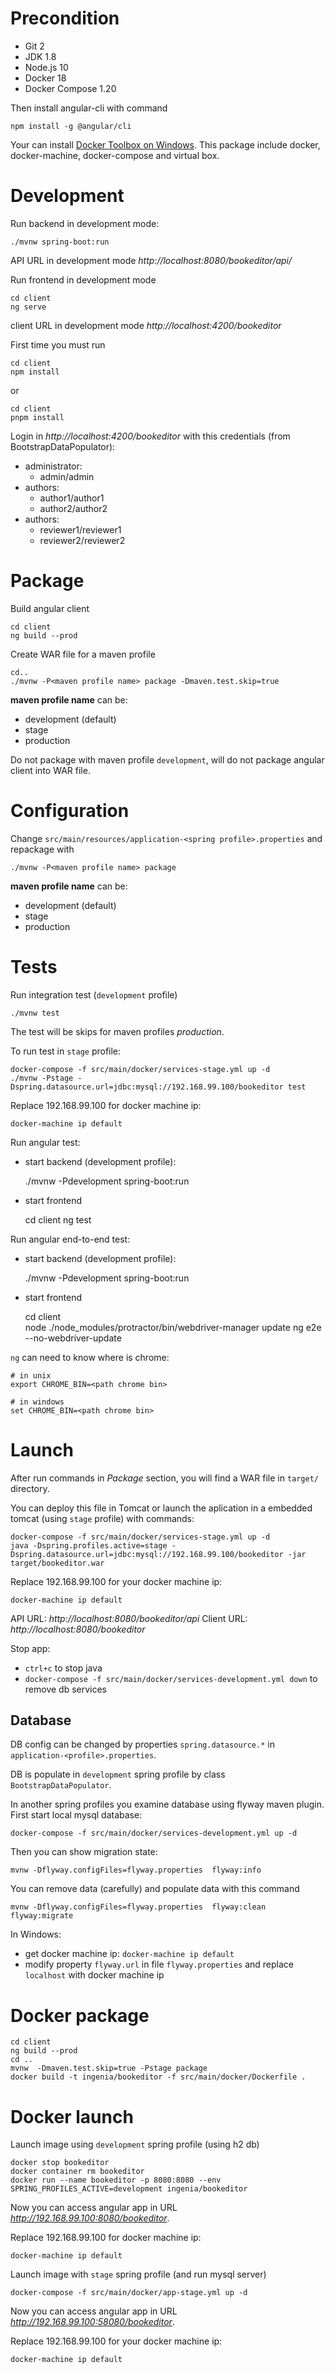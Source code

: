 
# Precondition

- Git 2
- JDK 1.8
- Node.js 10
- Docker 18
- Docker Compose 1.20

Then install angular-cli with command

	npm install -g @angular/cli
	
Your can install [Docker Toolbox on Windows](https://docs.docker.com/toolbox/toolbox_install_windows/). This package include docker, docker-machine, docker-compose and virtual box.


# Development

Run backend in development mode:

	./mvnw spring-boot:run
	
API URL in development mode *http://localhost:8080/bookeditor/api/*	


Run frontend in development mode

	cd client
	ng serve
	
client URL in development mode *http://localhost:4200/bookeditor*		

First time you must run

	cd client
	npm install

or 

	cd client
	pnpm install	
	
Login in *http://localhost:4200/bookeditor*	with this credentials (from BootstrapDataPopulator):

- administrator: 
    - admin/admin
- authors: 
    - author1/author1
    - author2/author2
- authors: 
    - reviewer1/reviewer1
    - reviewer2/reviewer2
        	

# Package


Build angular client
	
	cd client
	ng build --prod
	
Create WAR file for a maven profile
	
	cd..
	./mvnw -P<maven profile name> package -Dmaven.test.skip=true
	

**maven profile name** can be:

- development (default)
- stage
- production

Do not package with maven profile `development`, will do not package angular client into WAR file.


# Configuration

Change `src/main/resources/application-<spring profile>.properties` and repackage with

	./mvnw -P<maven profile name> package
	
**maven profile name** can be:

- development (default)
- stage
- production
	

# Tests

Run integration test (`development` profile)

	./mvnw test

The test will be skips for maven profiles *production*.

To run test in `stage` profile:

	
	docker-compose -f src/main/docker/services-stage.yml up -d
	./mvnw -Pstage -Dspring.datasource.url=jdbc:mysql://192.168.99.100/bookeditor test
	
Replace 192.168.99.100 for docker machine ip:

	docker-machine ip default
	

Run angular test:

- start backend (development profile):

	./mvnw -Pdevelopment spring-boot:run
	
- start frontend

	cd client
	ng test
	

Run angular end-to-end test:

- start backend (development profile):

	./mvnw -Pdevelopment spring-boot:run
	
- start frontend

	cd client	
	node ./node_modules/protractor/bin/webdriver-manager update
	ng e2e --no-webdriver-update


`ng` can need to know where is chrome:

	# in unix
	export CHROME_BIN=<path chrome bin>
	
	# in windows
	set CHROME_BIN=<path chrome bin>
	
		


# Launch

After run commands in *Package* section, you will find a WAR file in `target/` directory.

You can deploy this file in Tomcat or launch the aplication in a embedded tomcat (using `stage` profile)  with commands:

	docker-compose -f src/main/docker/services-stage.yml up -d
	java -Dspring.profiles.active=stage -Dspring.datasource.url=jdbc:mysql://192.168.99.100/bookeditor -jar target/bookeditor.war
	
Replace 192.168.99.100 for your docker machine ip:

	docker-machine ip default
		
API URL: *http://localhost:8080/bookeditor/api*	
Client URL: *http://localhost:8080/bookeditor*


Stop app:

- `ctrl+c` to stop java
- `docker-compose -f src/main/docker/services-development.yml down` to remove db services

	
## Database

DB config can be changed by properties `spring.datasource.*` in `application-<profile>.properties`.

DB is populate in `development` spring profile by class `BootstrapDataPopulator`. 

In another spring profiles you examine database using flyway maven plugin. First start local mysql database:
 
	docker-compose -f src/main/docker/services-development.yml up -d
	
Then you can show migration state:
	
	mvnw -Dflyway.configFiles=flyway.properties  flyway:info

You can remove data (carefully) and populate data with this command

	mvnw -Dflyway.configFiles=flyway.properties  flyway:clean flyway:migrate
	
In Windows:

- get docker machine ip: `docker-machine ip default`
- modify property `flyway.url` in file  	`flyway.properties` and replace `localhost` with docker machine ip


# Docker package

	cd client
	ng build --prod
	cd ..
	mvnw  -Dmaven.test.skip=true -Pstage package
	docker build -t ingenia/bookeditor -f src/main/docker/Dockerfile .


# Docker launch

Launch image using `development` spring profile (using h2 db)

	docker stop bookeditor
	docker container rm bookeditor
	docker run --name bookeditor -p 8080:8080 --env SPRING_PROFILES_ACTIVE=development ingenia/bookeditor
	
Now you can access angular app in URL *http://192.168.99.100:8080/bookeditor*.

Replace 192.168.99.100 for docker machine ip:

	docker-machine ip default

Launch image with `stage` spring profile (and run mysql server)

	docker-compose -f src/main/docker/app-stage.yml up -d
	
Now you can access angular app in URL *http://192.168.99.100:58080/bookeditor*.

Replace 192.168.99.100 for your docker machine ip:

	docker-machine ip default
	

